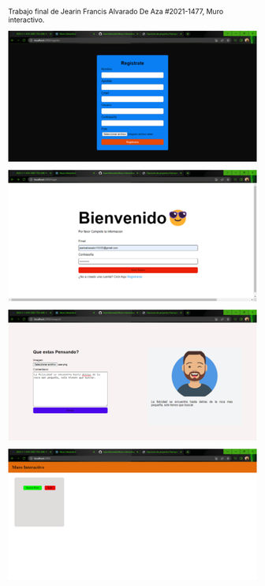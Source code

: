 Trabajo final de Jearin Francis Alvarado De Aza #2021-1477, Muro interactivo.

!['image.png'](img/image.png)

!['image.png'](img/Login.png)

!['image.png'](img/Postear.png)

!['image.png'](img/Posts.png)